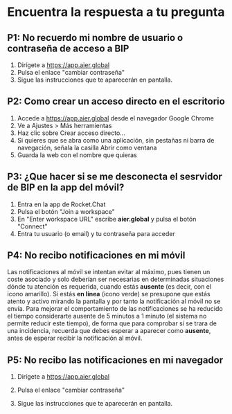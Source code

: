 # Encuentra la respuesta a tu pregunta

## P1: No recuerdo mi nombre de usuario o contraseña de acceso a BIP

1. Dirígete a https://app.aier.global
2. Pulsa el enlace "cambiar contraseña"
3. Sigue las instrucciones que te aparecerán en pantalla.

## P2: Como crear un acceso directo en el escritorio

1. Accede a https://app.aier.global desde el navegador Google Chrome
2. Ve a Ajustes > Más herramientas
3. Haz clic sobre Crear acceso directo...
4. Si quieres que se abra como una aplicación, sin pestañas ni barra de navegación, señala la casilla Abrir como ventana
5. Guarda la web con el nombre que quieras

## P3: ¿Que hacer si se me desconecta el sesrvidor de BIP en la app del móvil?

1. Entra en la app de Rocket.Chat 
2. Pulsa el botón "Join a workspace"
3. En "Enter workspace URL" escribe **aier.global** y pulsa el botón "Connect"
4. Entra tu usuario (o email) y tu contraseña para acceder

## P4: No recibo notificaciones en mi móvil

Las notificaciones al móvil se intentan evitar al máximo, pues tienen un coste asociado y solo deberían ser necesarias en determinadas situaciones dónde tu atención es requerida, cuando estás **ausente** (es decir, con el icono amarillo). Si estás **en línea** (icono verde) se presupone que estás atento y activo mirando la pantalla y por tanto la notificación al móvil no se envía. Para mejorar el comportamiento de las notificaciones se ha reducido el tiempo considerarte ausente de 5 minutos a 1 minuto (el sistema no permite reducir este tiempo), de forma que para comprobar si se trara de una incidencia, recuerda que debes esperar a aparecer como **ausente**, antes de esperar recibir la notificación al móvil.

## P5: No recibo las notificaciones en mi navegador

1. Dirígete a https://app.aier.global

2. Pulsa el enlace "cambiar contraseña"
3. Sigue las instrucciones que te aparecerán en pantalla.


